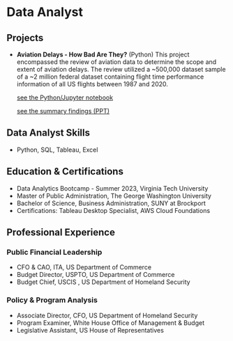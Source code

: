 # Data Analyst

## Projects

 * **Aviation Delays - How Bad Are They?** (Python)
   This project encompassed the review of aviation data to determine the scope
   and extent of aviation delays. The review utilized a ~500,000 dataset
   sample of a ~2 million federal dataset containing flight time performance
   information of all US flights between 1987 and 2020.
   
   [see the Python/Jupyter notebook](https://github.com/trosado77/portfolio/blob/main/Air%20Travel%20Delays_How%20Bad%20Are%20They%3F_tr.ipynb)

   [see the summary findings (PPT)](https://github.com/trosado77/portfolio/blob/main/AviationDelayProject_8-2023_tr.pdf)
   
## Data Analyst Skills
* Python, SQL, Tableau, Excel

## Education & Certifications
* Data Analytics Bootcamp - Summer 2023, Virginia Tech University
* Master of Public Administration, The George Washington University
* Bachelor of Science, Business Administration, SUNY at Brockport
* Certifications: Tableau Desktop Specialist, AWS Cloud Foundations

## Professional Experience
### Public Financial Leadership
* CFO & CAO, ITA, US Department of Commerce
* Budget Director, USPTO, US Department of Commerce
* Budget Chief, USCIS , US Department of Homeland Security

### Policy & Program Analysis
* Associate Director, CFO, US Department of Homeland Security
* Program Examiner, White House Office of Management & Budget
* Legislative Assistant, US House of Representatives
